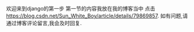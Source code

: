 欢迎来到django的第一步
第一节的内容我放在我的博客当中
点击
https://blog.csdn.net/Sun_White_Boy/article/details/79869857.
如有问题,请通过博客评论留言,我会及时回复.
